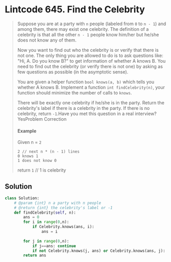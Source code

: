 # Lintcode 645. Find the Celebrity

> Suppose you are at a party with `n` people \(labeled from `0` to `n - 1`\) and among them, there may exist one celebrity. The definition of a celebrity is that all the other `n - 1` people know him/her but he/she does not know any of them.
>
> Now you want to find out who the celebrity is or verify that there is not one. The only thing you are allowed to do is to ask questions like: "Hi, A. Do you know B?" to get information of whether A knows B. You need to find out the celebrity \(or verify there is not one\) by asking as few questions as possible \(in the asymptotic sense\).
>
> You are given a helper function `bool knows(a, b)` which tells you whether A knows B. Implement a function `int findCelebrity(n)`, your function should minimize the number of calls to `knows`.
>
> There will be exactly one celebrity if he/she is in the party. Return the celebrity's label if there is a celebrity in the party. If there is no celebrity, return `-1`.Have you met this question in a real interview?  YesProblem Correction
>
> #### Example
>
> Given n = `2`
>
> ```text
> 2 // next n * (n - 1) lines 
> 0 knows 1
> 1 does not know 0
> ```
>
> return `1` // 1 is celebrity

## Solution

```python
class Solution:
    # @param {int} n a party with n people
    # @return {int} the celebrity's label or -1
    def findCelebrity(self, n):
        ans = 0
        for i in range(0,n):
            if Celebrity.knows(ans, i):
                ans = i
        
        for j in range(0,n):
            if j==ans: continue
            if not Celebrity.knows(j, ans) or Celebrity.knows(ans, j): return -1
        return ans
```

